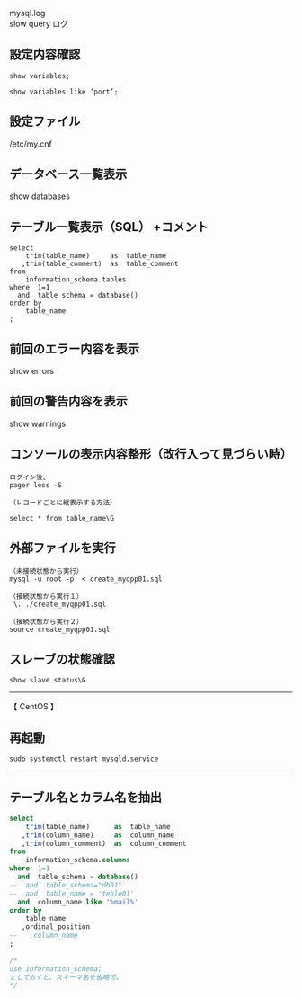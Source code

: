 mysql.log  
slow query ログ


## 設定内容確認
```
show variables;

show variables like ‘port’;
```

## 設定ファイル
/etc/my.cnf


## データベース一覧表示
show databases


## テーブル一覧表示（SQL） +コメント
```
select 
    trim(table_name)     as  table_name
   ,trim(table_comment)  as  table_comment
from 
    information_schema.tables
where  1=1
  and  table_schema = database()
order by
    table_name
;
```

## 前回のエラー内容を表示
show errors


## 前回の警告内容を表示
show warnings


## コンソールの表示内容整形（改行入って見づらい時）
```
ログイン後、
pager less -S

（レコードごとに縦表示する方法）

select * from table_name\G
```

## 外部ファイルを実行
```
（未接続状態から実行）
mysql -u root -p  < create_myqpp01.sql

（接続状態から実行１）
 \. ./create_myqpp01.sql

（接続状態から実行２）
source create_myqpp01.sql
```

## スレーブの状態確認
```
show slave status\G
```
__________________________________________

【 CentOS 】
## 再起動
```
sudo systemctl restart mysqld.service
```

__________________________________________
## テーブル名とカラム名を抽出
```sql
select 
    trim(table_name)      as  table_name
   ,trim(column_name)     as  column_name
   ,trim(column_comment)  as  column_comment
from
    information_schema.columns 
where  1=1
  and  table_schema = database()
--  and  table_schema="db01"
--  and  table_name = 'teble01'
  and  column_name like '%mail%' 
order by
    table_name
   ,ordinal_position
--   ,column_name
;
 
/*
use information_schema;
としておくと、スキーマ名を省略可。
*/
```